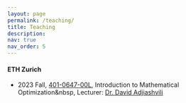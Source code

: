 ```yaml
---
layout: page
permalink: /teaching/
title: Teaching
description: 
nav: true
nav_order: 5
---
```

#### ETH Zurich

- 2023 Fall, [401-0647-00L](https://www.vvz.ethz.ch/Vorlesungsverzeichnis/lerneinheit.view?lerneinheitId=173193&semkez=2023W&ansicht=LEHRVERANSTALTUNGEN&lang=en), Introduction to Mathematical Optimization&nbsp, Lecturer: [Dr. David Adjiashvili](https://www.linkedin.com/in/david-adjiashvili-32531451/)
